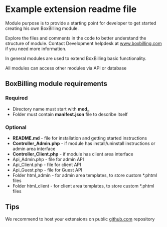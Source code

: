 # Example extension readme file

Module purpose is to provide a starting point for developer to get started
creating his own BoxBilling module.

Explore the files and comments in the code to better understand the structure
of module. Contact Development helpdesk at www.boxbilling.com if you need more
information.

In general modules are used to extend BoxBilling basic functionality.

All modules can access other modules via API or database

## BoxBilling module requirements

### Required

* Directory name must start with **mod_**
* Folder must contain **manifest.json** file to describe itself

### Optional

* **README.md** - file for installation and getting started instructions
* **Controller_Admin.php** - if module has install/uninstall instructions or
  admin area interface
* **Controller_Client.php** - if module has client area interface
* Api_Admin.php         - file for admin API
* Api_Client.php        - file for client API
* Api_Guest.php         - file for Guest API
* Folder html_admin     - for admin area templates, to store custom *.phtml files
* Folder html_client    - for client area templates, to store custom *.phtml files

## Tips

We recommend to host your extensions on public [github.com](http://github.com) repository